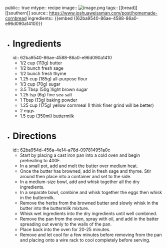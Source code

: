 public:: true
mtype:: recipe
image:: ![image.png](../assets/image_1656397386112_0.png) 
tags:: [[bread]] [[southern]]
source:: https://www.joshuaweissman.com/post/homemade-cornbread
ingredients:: {{embed ((62ba9540-86ae-4588-86a0-e96d090a1410))}}

- # Ingredients
  id:: 62ba9540-86ae-4588-86a0-e96d090a1410
	- 1/2 cup (113g) butter
	- 1/2 bunch fresh sage
	- 1/2 bunch fresh thyme
	- 1.25 cup (185g) all-purpose flour
	- 1/3 cup (70g) sugar
	- 3.5 Tbsp (50g )light brown sugar
	- 1.25 tsp (6g) fine sea salt
	- 1 Tbsp (13g) baking powder
	- 1.25 cup (175g) yellow cornmeal (I think finer grind will be better)
	- 2 eggs
	- 1.5 cup (350ml) buttermilk
- # Directions
  id:: 62ba954d-456a-4e14-a78d-097814951a0c
	- Start by placing a cast iron pan into a cold oven and begin preheating to 400F.
	- In a small pot, add and melt the butter over medium heat.
	- Once the butter has browned, add in fresh sage and thyme. Stir around then place into a container and set to the side.
	- In a medium-size bowl, add and whisk together all the dry ingredients.
	- In a separate bowl, combine and whisk together the eggs then whisk in the buttermilk.
	- Remove the herbs from the browned butter and slowly whisk in the butter into the buttermilk mixture.
	- Whisk wet ingredients into the dry ingredients until well combined.
	- Remove the pan from the oven, spray with oil, and add in the batter spreading out evenly to the walls of the pan.
	- Place back into the oven for 20-25 minutes.
	- Remove and let cool for a few minutes before removing from the pan and placing onto a wire rack to cool completely before serving.